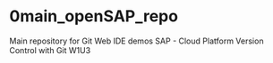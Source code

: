 # 0main_openSAP_repo
Main repository for Git Web IDE demos SAP - Cloud Platform Version Control with Git W1U3
